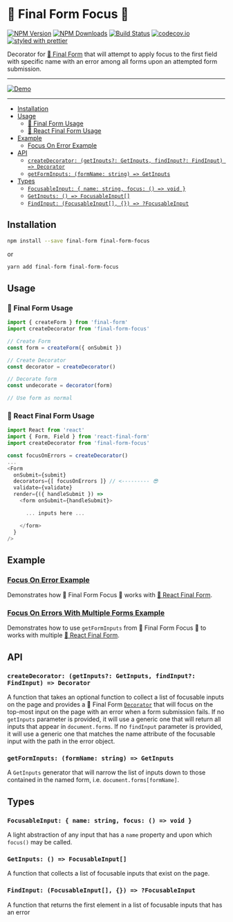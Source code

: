 # 🏁 Final Form Focus 🧐

[![NPM Version](https://img.shields.io/npm/v/final-form-focus.svg?style=flat)](https://www.npmjs.com/package/final-form-focus)
[![NPM Downloads](https://img.shields.io/npm/dm/final-form-focus.svg?style=flat)](https://www.npmjs.com/package/final-form-focus)
[![Build Status](https://travis-ci.org/final-form/final-form-focus.svg?branch=master)](https://travis-ci.org/final-form/final-form-focus)
[![codecov.io](https://codecov.io/gh/final-form/final-form-focus/branch/master/graph/badge.svg)](https://codecov.io/gh/final-form/final-form-focus)
[![styled with prettier](https://img.shields.io/badge/styled_with-prettier-ff69b4.svg)](https://github.com/prettier/prettier)

Decorator for [🏁 Final Form](https://github.com/final-form/final-form) that
will attempt to apply focus to the first field with specific name with an error among all forms upon an attempted form submission.

---

[![Demo](demo.gif)](https://codesandbox.io/s/6174kqr403)

---

<!-- START doctoc generated TOC please keep comment here to allow auto update -->

<!-- DON'T EDIT THIS SECTION, INSTEAD RE-RUN doctoc TO UPDATE -->

<!-- DON'T EDIT THIS SECTION, INSTEAD RE-RUN doctoc TO UPDATE -->

* [Installation](#installation)
* [Usage](#usage)
  * [🏁 Final Form Usage](#-final-form-usage)
  * [🏁 React Final Form Usage](#-react-final-form-usage)
* [Example](#example)
  * [Focus On Error Example](#focus-on-error-example)
* [API](#api)
  * [`createDecorator: (getInputs?: GetInputs, findInput?: FindInput) => Decorator`](#createdecorator-getinputs-getinputs-findinput-findinput--decorator)
  * [`getFormInputs: (formName: string) => GetInputs`](#getforminputs-formname-string--getinputs)
* [Types](#types)
  * [`FocusableInput: { name: string, focus: () => void }`](#focusableinput--name-string-focus---void-)
  * [`GetInputs: () => FocusableInput[]`](#getinputs---focusableinput)
  * [`FindInput: (FocusableInput[], {}) => ?FocusableInput`](#findinput-focusableinput---focusableinput)

<!-- END doctoc generated TOC please keep comment here to allow auto update -->

## Installation

```bash
npm install --save final-form final-form-focus
```

or

```bash
yarn add final-form final-form-focus
```

## Usage

### 🏁 Final Form Usage

```js
import { createForm } from 'final-form'
import createDecorator from 'final-form-focus'

// Create Form
const form = createForm({ onSubmit })

// Create Decorator
const decorator = createDecorator()

// Decorate form
const undecorate = decorator(form)

// Use form as normal
```

### 🏁 React Final Form Usage

```js
import React from 'react'
import { Form, Field } from 'react-final-form'
import createDecorator from 'final-form-focus'

const focusOnErrors = createDecorator()
...
<Form
  onSubmit={submit}
  decorators={[ focusOnErrors ]} // <--------- 😎
  validate={validate}
  render={({ handleSubmit }) =>
    <form onSubmit={handleSubmit}>

      ... inputs here ...

    </form>
  }
/>
```

## Example

### [Focus On Error Example](https://codesandbox.io/s/6174kqr403)

Demonstrates how 🏁 Final Form Focus 🧐 works with [🏁 React Final Form](https://github.com/final-form/react-final-form#-react-final-form).

### [Focus On Errors With Multiple Forms Example](https://codesandbox.io/embed/react-final-form-focus-on-first-error-hvzhm)

Demonstrates how to use `getFormInputs` from 🏁 Final Form Focus 🧐 to works with multiple [🏁 React Final Form](https://github.com/final-form/react-final-form#-react-final-form).

## API

### `createDecorator: (getInputs?: GetInputs, findInput?: FindInput) => Decorator`

A function that takes an optional function to collect a list of focusable inputs on the page and provides a 🏁 Final Form [`Decorator`](https://github.com/final-form/final-form#decorator-form-formapi--unsubscribe) that will focus on the top-most input on the page with an error when a form submission fails. If no `getInputs` parameter is provided, it will use a generic one that will return all inputs that appear in `document.forms`. If no `findInput` parameter is provided, it will use a generic one that matches the name attribute of the focusable input with the path in the error object.

### `getFormInputs: (formName: string) => GetInputs`

A `GetInputs` generator that will narrow the list of inputs down to those contained in the named form, i.e. `document.forms[formName]`.

## Types

### `FocusableInput: { name: string, focus: () => void }`

A light abstraction of any input that has a `name` property and upon which `focus()` may be called.

### `GetInputs: () => FocusableInput[]`

A function that collects a list of focusable inputs that exist on the page.

### `FindInput: (FocusableInput[], {}) => ?FocusableInput`

A function that returns the first element in a list of focusable inputs that has an error
